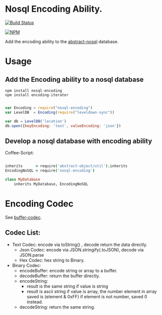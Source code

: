 # Nosql Encoding Ability.

[![Build Status](https://secure.travis-ci.org/snowyu/node-nosql-encoding.png?branch=master)](http://travis-ci.org/snowyu/node-nosql-encoding)

[![NPM](https://nodei.co/npm/nosql-encoding.png?stars&downloads&downloadRank)](https://nodei.co/npm/nosql-encoding/)

Add the encoding ability to the [abstract-nosql](https://github.com/snowyu/abstract-nosql) database.



# Usage

## Add the Encoding ability to a nosql database

    npm install nosql-encoding
    npm install encoding-iterator

```js

var Encoding = require("nosql-encoding")
var LevelDB  = Encoding(require("leveldown-sync"))

var db = LevelDB('location')
db.open({keyEncoding: 'text', valueEncoding: 'json'})

```

## Develop a nosql database with encoding ability


Coffee-Script:

```coffee

inherits      = require('abstract-object/util').inherits
EncodingNoSQL = require('nosql-encoding')

class MyDatabase
    inherits MyDatabase, EncodingNoSQL

```


# Encoding Codec

See [buffer-codec](https://github.com/snowyu/buffer-codec).

## Codec List:

* Text Codec: encode via toString() , decode return the data directly.
  * Json Codec: encode via JSON.stringify(.toJSON), decode via JSON.parse
  * Hex Codec: hex string to Binary.
* Binary Codec:
  * encodeBuffer: encode string or array to a buffer.
  * decodeBuffer: return the buffer directly.
  * encodeString: 
    * result is the same string if value is string
    * result is ascii string if value is array, the number element in array saved is (element & 0xFF)
      if element is not number, saved 0 instead.
  * decodeString: return the same string.




